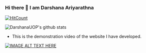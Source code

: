 ### Hi there 👋 I am Darshana Ariyarathna

<!--
**DarshanaUOP/DarshanaUOP** is a ✨ _special_ ✨ repository because its `README.md` (this file) appears on your GitHub profile.

Here are some ideas to get you started:

- 🔭 I’m currently working on ...
- 🌱 I’m currently learning ...
- 👯 I’m looking to collaborate on ...
- 🤔 I’m looking for help with ...
- 💬 Ask me about ...
- 📫 How to reach me: ...
- 😄 Pronouns: ...
- ⚡ Fun fact: ...
-->


[![HitCount](http://hits.dwyl.com/DarshanaUOP/DarshanaUOP.svg)](http://hits.dwyl.com/DarshanaUOP/DarshanaUOP)


![DarshanaUOP's github stats](https://github-readme-stats.vercel.app/api?username=DarshanaUOP&show_icons=true)


* This is the demonstration video of the website I have developed.

[![IMAGE ALT TEXT HERE](https://img.youtube.com/vi/dnSZeMZ3Z5s/0.jpg)](https://www.youtube.com/watch?v=dnSZeMZ3Z5s)
